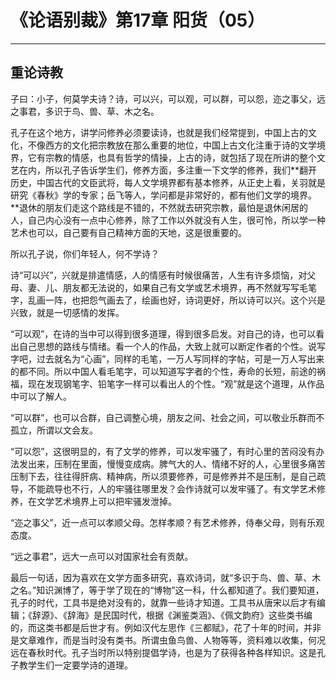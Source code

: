 # 《论语别裁》第17章 阳货（05）

------

## 重论诗教

子曰：小子，何莫学夫诗？诗，可以兴，可以观，可以群，可以怨，迩之事父，远之事君，多识于鸟、兽、草、木之名。

孔子在这个地方，讲学问修养必须要读诗，也就是我们经常提到，中国上古的文化，不像西方的文化把宗教放在那么重要的地位，中国上古文化注重于诗的文学境界，它有宗教的情感，也具有哲学的情操，上古的诗，就包括了现在所讲的整个文艺在内，所以孔子告诉学生们，修养方面，多注重一下文学的修养，我们**翻开历史，中国古代的文臣武将，每人文学境界都有基本修养，从正史上看，关羽就是研究《春秋》学的专家；岳飞等人，学问都是非常好的，都有他们文学的境界。**退休的朋友们走这个路线是不错的，不然就去研究宗教，最怕是退休闲居的人，自己内心没有一点中心修养，除了工作以外就没有人生，很可怜，所以学一种艺术也可以，自己要有自己精神方面的天地，这是很重要的。

所以孔子说，你们年轻人，何不学诗？

诗“可以兴”，兴就是排遣情感，人的情感有时候很痛苦，人生有许多烦恼，对父母、妻、儿、朋友都无法说的，如果自己有文学或艺术境界，再不然就写写毛笔字，乱画一阵，也把怨气画去了，绘画也好，诗词更好，所以诗可以兴。这个兴是兴致，就是一切感情的发挥。

“可以观”，在诗的当中可以得到很多道理，得到很多启发。对自己的诗，也可以看出自己思想的路线与情绪。看一个人的作品，大致上就可以断定作者的个性。说写字吧，过去就名为“心画”，同样的毛笔，一万人写同样的字帖，可是一万人写出来的都不同。所以中国人看毛笔字，可以知道写字者的个性，寿命的长短，前途的祸福，现在发现钢笔字、铅笔字一样可以看出人的个性。“观”就是这个道理，从作品中可以了解人。

“可以群”，也可以合群，自己调整心境，朋友之间、社会之间，可以敬业乐群而不孤立，所谓以文会友。

“可以怨”，这很明显的，有了文学的修养，可以发牢骚了，有时心里的苦闷没有办法发出来，压制在里面，慢慢变成病。脾气大的人、情绪不好的人，心里很多痛苦压制下去，往往得肝病、精神病，所以须要修养，可是修养并不是压制，是自己疏导，不能疏导也不行，人的牢骚往哪里发？会作诗就可以发牢骚了。有文学艺术修养，在文学艺术境界上可以把牢骚发泄掉。

“迩之事父”，近一点可以孝顺父母。怎样孝顺？有艺术修养，侍奉父母，则有乐观态度。

“远之事君”，远大一点可以对国家社会有贡献。

最后一句话，因为喜欢在文学方面多研究，喜欢诗词，就“多识于鸟、兽、草、木之名。”知识渊博了，等于学了现在的“博物”这一科，什么都知道了。我们要知道，孔子的时代，工具书是绝对没有的，就靠一些诗才知道。工具书从唐宋以后才有编辑；《辞源》、《辞海》是民国时代，根据《渊鉴类涵》、《佩文韵府》这些类书编的，而这类书都是后世才有。例如汉代左思作《三都赋》，花了十年的时间，并非是文章难作，而是当时没有类书。所谓虫鱼鸟兽、人物等等，资料难以收集，何况远在春秋时代。孔子当时所以特别提倡学诗，也是为了获得各种各样知识。这是孔子教学生们一定要学诗的道理。

